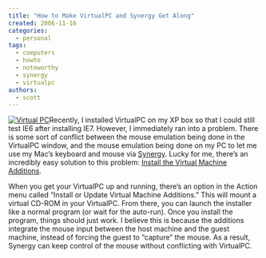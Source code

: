 ```yaml
---
title: "How to Make VirtualPC and Synergy Get Along"
created: 2006-11-16
categories:
  - personal
tags:
  - computers
  - howto
  - noteworthy
  - synergy
  - virtualpc
authors:
  - scott
---
```


[![Virtual PC](/images/298842632_862e1ae7f5_m.jpg)](http://www.flickr.com/photos/spaceninja/298842632/)Recently, I installed VirtualPC on my XP box so that I could still test IE6 after installing IE7. However, I immediately ran into a problem. There is some sort of conflict between the mouse emulation being done in the VirtualPC window, and the mouse emulation being done on my PC to let me use my Mac’s keyboard and mouse via [Synergy](http://spaceninja.local/2006/11/how-to-use-a-mac-and-a-pc-with-a-single-keyboard-and-mouse/). Lucky for me, there’s an incredibly easy solution to this problem: [Install the Virtual Machine Additions](http://www.theeldergeekvista.com/vista_00014c.htm).

When you get your VirtualPC up and running, there’s an option in the Action menu called “Install or Update Virtual Machine Additions.” This will mount a virtual CD-ROM in your VirtualPC. From there, you can launch the installer like a normal program (or wait for the auto-run). Once you install the program, things should just work. I believe this is because the additions integrate the mouse input between the host machine and the guest machine, instead of forcing the guest to “capture” the mouse. As a result, Synergy can keep control of the mouse without conflicting with VirtualPC.
